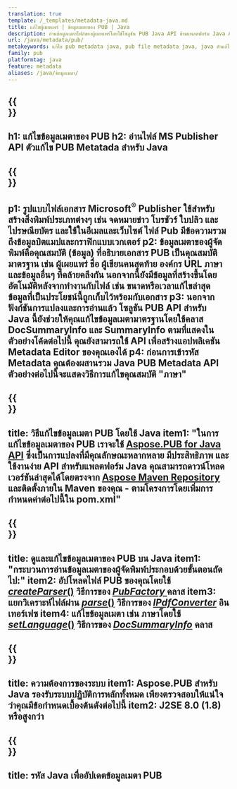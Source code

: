 ```yaml
---
translation: true
template: /_templates/metadata-java.md
title: แก้ไขผู้เผยแพร่ | ข้อมูลเมตาของ PUB | Java
description: อ่านข้อมูลเมตาไฟล์ของผู้เผยแพร่โดยใช้โซลูชัน PUB Java API ข้ามแพลตฟอร์ม Java API ภายในองค์กรช่วยให้คุณเข้าถึงคุณสมบัติ SummaryInfo และ DocSummaryInfo
url: /java/metadata/pub/
metakeywords: แก้ไข pub metadata java, pub file metadata java, java ตัวแก้ไขข้อมูลเมตาของผู้เผยแพร่, อ่านไฟล์ pub metadata java, อ่าน pub metadata java
family: pub
platformtag: java
feature: metadata
aliases: /java/ข้อมูลเมตา/
---
```


{{<section banner>}}
---
h1: แก้ไขข้อมูลเมตาของ PUB
h2: อ่านไฟล์ MS Publisher API ตัวแก้ไข PUB Metatada สำหรับ Java
---

{{<section overview>}}
---
p1: รูปแบบไฟล์เอกสาร Microsoft<sup>®</sup> Publisher ใช้สำหรับสร้างสิ่งพิมพ์ประเภทต่างๆ เช่น จดหมายข่าว โบรชัวร์ ใบปลิว และไปรษณียบัตร และใช้ในอีเมลและเว็บไซต์ ไฟล์ Pub มีข้อความรวมถึงข้อมูลบิตแมปและกราฟิกแบบเวกเตอร์
p2: ข้อมูลเมตาของผู้จัดพิมพ์คือคุณสมบัติ (ข้อมูล) ที่อธิบายเอกสาร PUB เป็นคุณสมบัติมาตรฐาน เช่น ผู้เผยแพร่ ชื่อ ผู้เขียนคนสุดท้าย องค์กร URL ภาษา และข้อมูลอื่นๆ ที่คล้ายคลึงกัน นอกจากนี้ยังมีข้อมูลที่สร้างขึ้นโดยอัตโนมัติหลังจากทำงานกับไฟล์ เช่น ขนาดหรือเวลาแก้ไขล่าสุด ข้อมูลที่เป็นประโยชน์นี้ถูกเก็บไว้พร้อมกับเอกสาร
p3: นอกจากฟังก์ชันการแปลงและการอ่านแล้ว โซลูชัน PUB API สำหรับ Java นี้ยังช่วยให้คุณแก้ไขข้อมูลเมตามาตรฐานโดยใช้คลาส DocSummaryInfo และ SummaryInfo ตามที่แสดงในตัวอย่างโค้ดต่อไปนี้ คุณยังสามารถใช้ API เพื่อสร้างแอปพลิเคชัน Metadata Editor ของคุณเองได้
p4: ก่อนการเข้ารหัส Metadata คุณต้องผสานรวม Java PUB Metadata API ตัวอย่างต่อไปนี้จะแสดงวิธีการแก้ไขคุณสมบัติ "ภาษา"
---

{{<section widget>}}
---
title: วิธีแก้ไขข้อมูลเมตา PUB โดยใช้ Java
item1: "ในการแก้ไขข้อมูลเมตาของ PUB เราจะใช้ [Aspose.PUB for Java API](https://products.aspose.com/pub/java/) ซึ่งเป็นการแปลงที่มีคุณลักษณะหลากหลาย มีประสิทธิภาพ และใช้งานง่าย API สำหรับแพลตฟอร์ม Java คุณสามารถดาวน์โหลดเวอร์ชันล่าสุดได้โดยตรงจาก [Aspose Maven Repository](https://repository.aspose.com/pub/) และติดตั้งภายใน Maven ของคุณ - ตามโครงการโดยเพิ่มการกำหนดค่าต่อไปนี้ใน pom.xml"
---

{{<section feature1>}}
---
title: ดูและแก้ไขข้อมูลเมตาของ PUB บน Java
item1: "กระบวนการอ่านข้อมูลเมตาของผู้จัดพิมพ์ประกอบด้วยขั้นตอนถัดไป:"
item2: อัปโหลดไฟล์ PUB ของคุณโดยใช้ [*createParser*()](https://reference.aspose.com/pub/java/com.aspose.pub/PubFactory#createParser-java.lang.String-) วิธีการของ [*PubFactory* ](https://reference.aspose.com/pub/java/com.aspose.pub/PubFactory) คลาส
item3: แยกวิเคราะห์ไฟล์ผ่าน [*parse*()](https://reference.aspose.com/pub/java/com.aspose.pub/IPubParser#parse--) วิธีการของ [*IPdfConverter*](https://reference.aspose.com/pub/java/com.aspose.pub/IPubParser) อินเทอร์เฟซ
item4: แก้ไขข้อมูลเมตา เช่น ภาษาโดยใช้ [*setLanguage*()](https://reference.aspose.com/pub/java/com.aspose.pub/DocSummaryInfo#setLanguage-java.lang.String-) วิธีการของ [*DocSummaryInfo*](https://reference.aspose.com/pub/java/com.aspose.pub/DocSummaryInfo) คลาส
---

{{<section feature2>}}
---
title: ความต้องการของระบบ
item1: Aspose.PUB สำหรับ Java รองรับระบบปฏิบัติการหลักทั้งหมด เพียงตรวจสอบให้แน่ใจว่าคุณมีข้อกำหนดเบื้องต้นดังต่อไปนี้
item2: J2SE 8.0 (1.8) หรือสูงกว่า
---

{{<section codeexample>}}
---
title: รหัส Java เพื่ออัปเดตข้อมูลเมตา PUB
---